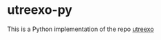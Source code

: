 # utreexo-py

This is a Python implementation of the repo [utreexo](https://github.com/mit-dci/utreexo)
